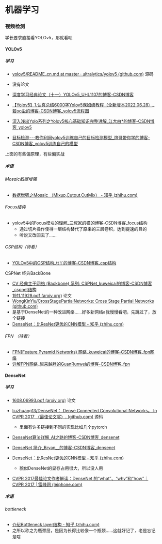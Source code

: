 # 机器学习

### 视频检测

学长要求直接看YOLOv5，那就看呗

#### YOLOv5

##### 学习

- [yolov5/README_cn.md at master · ultralytics/yolov5 (github.com)](https://github.com/ultralytics/yolov5/blob/master/.github/README_cn.md) 源码
- 没有论文

- [深度学习经典论文（十一）YOLOv5_UHL1107的博客-CSDN博客](https://blog.csdn.net/UHL1107/article/details/115963894?ops_request_misc=%7B%22request%5Fid%22%3A%22165827383316780357274123%22%2C%22scm%22%3A%2220140713.130102334..%22%7D&request_id=165827383316780357274123&biz_id=0&utm_medium=distribute.pc_search_result.none-task-blog-2~all~baidu_landing_v2~default-4-115963894-null-null.142^v32^pc_rank_34,185^v2^control&utm_term=YOLO5论文&spm=1018.2226.3001.4187) 
- [【Yolov5】1.认真总结6000字Yolov5保姆级教程（全新版本2022.06.28）_若oo尘的博客-CSDN博客_yolov5流程图](https://blog.csdn.net/m0_53392188/article/details/119334634?ops_request_misc=%7B%22request%5Fid%22%3A%22165822528016782390561255%22%2C%22scm%22%3A%2220140713.130102334..%22%7D&request_id=165822528016782390561255&biz_id=0&utm_medium=distribute.pc_search_result.none-task-blog-2~all~top_positive~default-1-119334634-null-null.142^v32^pc_rank_34,185^v2^control&utm_term=YOLOv5&spm=1018.2226.3001.4187) 
- [深入浅出Yolo系列之Yolov5核心基础知识完整讲解_江大白*的博客-CSDN博客_yolov5](https://blog.csdn.net/nan355655600/article/details/107852353?ops_request_misc=%7B%22request%5Fid%22%3A%22165822528016782390561255%22%2C%22scm%22%3A%2220140713.130102334..%22%7D&request_id=165822528016782390561255&biz_id=0&utm_medium=distribute.pc_search_result.none-task-blog-2~all~top_positive~default-2-107852353-null-null.142^v32^pc_rank_34,185^v2^control&utm_term=YOLOv5&spm=1018.2226.3001.4187) 
- [目标检测---教你利用yolov5训练自己的目标检测模型_炮哥带你学的博客-CSDN博客_yolov5训练自己的模型](https://blog.csdn.net/didiaopao/article/details/119954291?ops_request_misc=%7B%22request%5Fid%22%3A%22165822528016782390561255%22%2C%22scm%22%3A%2220140713.130102334..%22%7D&request_id=165822528016782390561255&biz_id=0&utm_medium=distribute.pc_search_result.none-task-blog-2~all~top_positive~default-3-119954291-null-null.142^v32^pc_rank_34,185^v2^control&utm_term=YOLOv5&spm=1018.2226.3001.4187) 

上面的有些偏原理，有些偏实战

##### 术语

###### Mosaic数据增强

- [数据增强之Mosaic （Mixup,Cutout,CutMix） - 知乎 (zhihu.com)](https://zhuanlan.zhihu.com/p/405639109) 

###### Focus结构

- [yolov5中的Focus模块的理解_三叔家的猫的博客-CSDN博客_focus结构](https://blog.csdn.net/qq_39056987/article/details/112712817?ops_request_misc=%7B%22request%5Fid%22%3A%22165827772316780366510694%22%2C%22scm%22%3A%2220140713.130102334..%22%7D&request_id=165827772316780366510694&biz_id=0&utm_medium=distribute.pc_search_result.none-task-blog-2~all~top_positive~default-1-112712817-null-null.142^v32^pc_rank_34,185^v2^control&utm_term=Focus结构&spm=1018.2226.3001.4187) 
  - 通过切片操作使得一层结构替代了原来的三层卷积，达到提速的目的
  - 听说又改回去了……

###### CSP结构（待看）

- [YOLOv5中的CSP结构_tt丫的博客-CSDN博客_csp结构](https://blog.csdn.net/weixin_55073640/article/details/122614176?ops_request_misc=%7B%22request%5Fid%22%3A%22165827771116782388013793%22%2C%22scm%22%3A%2220140713.130102334.pc%5Fall.%22%7D&request_id=165827771116782388013793&biz_id=0&utm_medium=distribute.pc_search_result.none-task-blog-2~all~first_rank_ecpm_v1~pc_rank_34-1-122614176-null-null.142^v32^pc_rank_34,185^v2^control&utm_term=Focus结构、CSP结构&spm=1018.2226.3001.4187) 

CSPNet  经典BackBone

- [CV 经典主干网络 (Backbone) 系列: CSPNet_kuweicai的博客-CSDN博客_cspnet结构](https://blog.csdn.net/kuweicai/article/details/121303895?ops_request_misc=%7B%22request%5Fid%22%3A%22165830648316782246459598%22%2C%22scm%22%3A%2220140713.130102334..%22%7D&request_id=165830648316782246459598&biz_id=0&utm_medium=distribute.pc_search_result.none-task-blog-2~all~top_click~default-2-121303895-null-null.142^v32^pc_rank_34,185^v2^control&utm_term=CSPNet&spm=1018.2226.3001.4187) 
- [1911.11929.pdf (arxiv.org)](https://arxiv.org/pdf/1911.11929.pdf) 论文
- [WongKinYiu/CrossStagePartialNetworks: Cross Stage Partial Networks (github.com)](https://github.com/WongKinYiu/CrossStagePartialNetworks) 
- 是基于DenseNet的一种改进网络……好多新网络a我慢慢看吧，先跳过了，放个链接
- [DenseNet：比ResNet更优的CNN模型 - 知乎 (zhihu.com)](https://zhuanlan.zhihu.com/p/37189203) 

###### FPN （待看）

- [FPN(Feature Pyramid Networks) 网络_kuweicai的博客-CSDN博客_fpn网络](https://blog.csdn.net/kuweicai/article/details/105301792?ops_request_misc=%7B%22request%5Fid%22%3A%22163593301916780357233216%22%2C%22scm%22%3A%2220140713.130102334.pc%5Fblog.%22%7D&request_id=163593301916780357233216&biz_id=0&utm_medium=distribute.pc_search_result.none-task-blog-2~blog~first_rank_v2~rank_v29-1-105301792.pc_v2_rank_blog_default&utm_term=fpn&spm=1018.2226.3001.4450) 
- [详解FPN网络_越来越胖的GuanRunwei的博客-CSDN博客_fpn](https://blog.csdn.net/qq_38890412/article/details/120776777?ops_request_misc=&request_id=&biz_id=102&utm_term=FPN&utm_medium=distribute.pc_search_result.none-task-blog-2~all~sobaiduweb~default-1-120776777.142^v32^pc_rank_34,185^v2^control&spm=1018.2226.3001.4187) 

#### DenseNet

##### 学习

- [1608.06993.pdf (arxiv.org)](https://arxiv.org/pdf/1608.06993.pdf) 论文

- [liuzhuang13/DenseNet： Dense Connected Convolutional Networks， In CVPR 2017 （最佳论文奖）. (github.com)](https://github.com/liuzhuang13/DenseNet) 源码
  - 里面有许多链接到不同的实现比如几个pytorch
  
    
  
- [DenseNet算法详解_AI之路的博客-CSDN博客_densenet](https://blog.csdn.net/u014380165/article/details/75142664?ops_request_misc=%7B%22request%5Fid%22%3A%22165836021616781818797410%22%2C%22scm%22%3A%2220140713.130102334..%22%7D&request_id=165836021616781818797410&biz_id=0&utm_medium=distribute.pc_search_result.none-task-blog-2~all~top_positive~default-1-75142664-null-null.142^v33^pc_rank_34,185^v2^control&utm_term=DenseNet&spm=1018.2226.3001.4187) 

- [DenseNet 简介_Bryan__的博客-CSDN博客_densenet](https://blog.csdn.net/bryan__/article/details/77337109?ops_request_misc=&request_id=&biz_id=102&utm_term=DenseNet&utm_medium=distribute.pc_search_result.none-task-blog-2~all~sobaiduweb~default-0-77337109.142^v33^pc_rank_34,185^v2^control) 

- [DenseNet：比ResNet更优的CNN模型 - 知乎 (zhihu.com)](https://zhuanlan.zhihu.com/p/37189203) 

  - 貌似DenseNet的显存占用很大，所以没人用

- [CVPR 2017最佳论文作者解读：DenseNet 的“what”、“why”和“how”｜CVPR 2017 | 雷峰网 (leiphone.com)](https://www.leiphone.com/category/ai/0MNOwwfvWiAu43WO.html) 

##### 术语

###### bottleneck

- [介绍Bottleneck layer结构 - 知乎 (zhihu.com)](https://zhuanlan.zhihu.com/p/98692254) 
- 之所以称之为瓶颈层，是因为长得比较像一个瓶颈……这就好记了，老是忘记是啥





